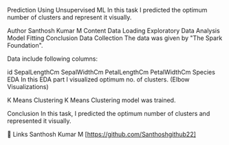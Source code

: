 Prediction Using Unsupervised ML
In this task I predicted the optimum number of clusters and represent it visually.

Author
Santhosh Kumar M
Content
Data Loading
Exploratory Data Analysis
Model Fitting
Conclusion
Data Collection
The data was given by "The Spark Foundation".

Data include following columns:

id
SepalLengthCm
SepalWidthCm
PetalLengthCm
PetalWidthCm
Species
EDA
In this EDA part I visualized optimum no. of clusters. (Elbow Visualizations)

K Means Clustering
K Means Clustering model was trained.

Conclusion
In this task, I predicted the optimum number of clusters and represented it visually.

🔗 Links
Santhosh Kumar M [https://github.com/Santhoshgithub22]
